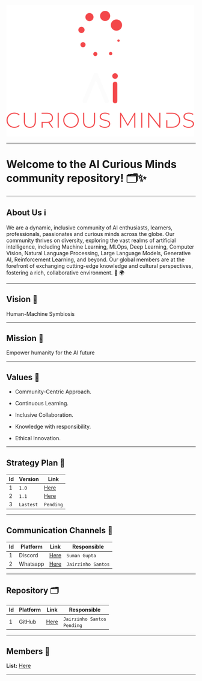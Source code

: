 ![AI Curious Minds](General/Logos/FullLogo/500x500/AICM_FullLogo_RedWhite-500x500.png)

---

# Welcome to the AI Curious Minds community repository! 🗂️✨

---

## About Us ℹ️

We are a dynamic, inclusive community of AI enthusiasts, learners, professionals, passionates and curious minds across the globe. Our community thrives on diversity, exploring the vast realms of artificial intelligence, including Machine Learning, MLOps, Deep Learning, Computer Vision, Natural Language Processing, Large Language Models, Generative AI, Reinforcement Learning, and beyond. Our global members are at the forefront of exchanging cutting-edge knowledge and cultural perspectives, fostering a rich, collaborative environment. 💼 🌍

---

##  Vision 🔭

Human-Machine Symbiosis​

--- 

##  Mission 🚀

Empower humanity for the AI future​

--- 

##  Values 🌱

- Community-Centric Approach.​

- Continuous Learning.​

- Inclusive Collaboration.​

- Knowledge with responsibility.​

- Ethical Innovation.

---

## Strategy Plan 📅

| Id | Version | Link |
| --- | --- | --- |
| 1 | `1.0` | [Here](SP/ORACLES_FSP_Q124_v1.0.1.pdf) |
| 2 | `1.1` | [Here](SP/ORACLES_FSP_Q124_v1.1.2.pdf) |
| 3 | `Lastest` | `Pending` |

---

## Communication Channels 📢

| Id | Platform | Link | Responsible |
| --- | --- | --- | --- |
| 1 | Discord | [Here](https://discord.gg/pfk5ZGKa) | `Suman Gupta` |
| 2 | Whatsapp | [Here](https://chat.whatsapp.com/GcoLPpQV58gICfub8JJhGW) | `Jairzinho Santos` |

---

## Repository 🗂️

| Id | Platform | Link | Responsible |
| --- | --- | --- | --- |
| 1 | GitHub | [Here](https://github.com/aicuriousminds/SPARTANS.git) | `Jairzinho Santos` <br> `Pending` |

---

## Members 👥

**List:** [Here](General/Members/README.md)

---

